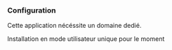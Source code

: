 ### Configuration

Cette application nécéssite un domaine dedié.

Installation en mode utilisateur unique pour le moment